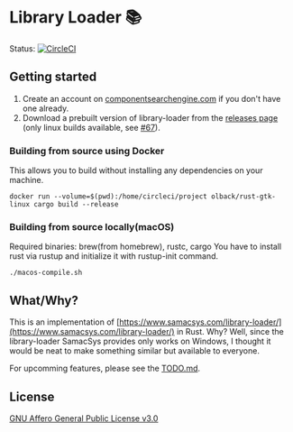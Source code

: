 # Library Loader :books:

<!-- ![Screenshot](libloader.png) -->

Status: [![CircleCI](https://circleci.com/gh/olback/library-loader/tree/master.svg?style=svg)](https://circleci.com/gh/olback/library-loader/tree/master)

<!---
OS | Status
-- | ------
Linux | [![CircleCI](https://circleci.com/gh/olback/library-loader/tree/master.svg?style=svg)](https://circleci.com/gh/olback/library-loader/tree/master)
Windows | WIP
Mac | WIP
--->

## Getting started

1. Create an account on [componentsearchengine.com](https://componentsearchengine.com/) if you don't have one already.
2. Download a prebuilt version of library-loader from the [releases page](https://github.com/olback/library-loader/releases) (only linux builds available, see [#67](https://github.com/olback/library-loader/issues/67)).

### Building from source using Docker

This allows you to build without installing any dependencies on your machine.

```
docker run --volume=$(pwd):/home/circleci/project olback/rust-gtk-linux cargo build --release
```

### Building from source locally(macOS)

Required binaries: brew(from homebrew), rustc, cargo
You have to install rust via rustup and initialize it with rustup-init command.

```
./macos-compile.sh
```

## What/Why?

This is an implementation of [https://www.samacsys.com/library-loader/](https://www.samacsys.com/library-loader/) in Rust. Why? Well, since the library-loader SamacSys provides only works on Windows, I thought it would be neat to make something similar but available to everyone.

For upcomming features, please see the [TODO.md](TODO.md).

## License

[GNU Affero General Public License v3.0](LICENSE)
